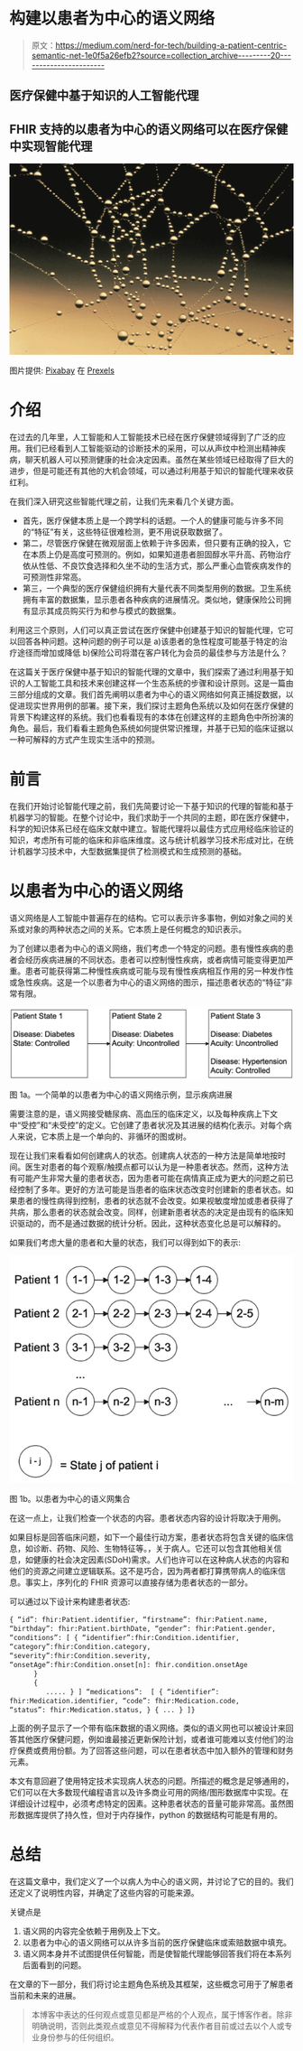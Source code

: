 # 构建以患者为中心的语义网络

> 原文：<https://medium.com/nerd-for-tech/building-a-patient-centric-semantic-net-1e0f5a26efb2?source=collection_archive---------20----------------------->

## **医疗保健中基于知识的人工智能代理**

## FHIR 支持的以患者为中心的语义网络可以在医疗保健中实现智能代理

![](img/0d8ec09ae9839e5fde905b81c894fa4d.png)

图片提供: [Pixabay](https://www.pexels.com/photo/abstract-close-up-cobweb-connection-276502/) 在 [Prexels](https://www.pexels.com/)

# **介绍**

在过去的几年里，人工智能和人工智能技术已经在医疗保健领域得到了广泛的应用。我们已经看到人工智能驱动的诊断技术的采用，可以从声纹中检测出精神疾病，聊天机器人可以预测健康的社会决定因素。虽然在某些领域已经取得了巨大的进步，但是可能还有其他的大机会领域，可以通过利用基于知识的智能代理来收获红利。

在我们深入研究这些智能代理之前，让我们先来看几个关键方面。

*   首先，医疗保健本质上是一个跨学科的话题。一个人的健康可能与许多不同的“特征”有关，这些特征很难检测，更不用说获取数据了。
*   第二，尽管医疗保健在微观层面上依赖于许多因素，但只要有正确的投入，它在本质上仍是高度可预测的。例如，如果知道患者胆固醇水平升高、药物治疗依从性低、不良饮食选择和久坐不动的生活方式，那么严重心血管疾病发作的可预测性非常高。
*   第三，一个典型的医疗保健组织拥有大量代表不同类型用例的数据。卫生系统拥有丰富的数据集，显示患者各种疾病的进展情况。类似地，健康保险公司拥有显示其成员购买行为和参与模式的数据集。

利用这三个原则，人们可以真正尝试在医疗保健中创建基于知识的智能代理，它可以回答各种问题。这种问题的例子可以是 a)该患者的急性程度可能基于特定的治疗途径而增加或降低 b)保险公司将潜在客户转化为会员的最佳参与方法是什么？

在这篇关于医疗保健中基于知识的智能代理的文章中，我们探索了通过利用基于知识的人工智能工具和技术来创建这样一个生态系统的步骤和设计原则。这是一篇由三部分组成的文章。我们首先阐明以患者为中心的语义网络如何真正捕捉数据，以促进现实世界用例的部署。接下来，我们探讨主题角色系统以及如何在医疗保健的背景下构建这样的系统。我们也看看现有的本体在创建这样的主题角色中所扮演的角色。最后，我们看看主题角色系统如何提供常识推理，并基于已知的临床证据以一种可解释的方式产生现实生活中的预测。

# **前言**

在我们开始讨论智能代理之前，我们先简要讨论一下基于知识的代理的智能和基于机器学习的智能。在整个讨论中，我们求助于一个共同的主题，即在医疗保健中，科学的知识体系已经在临床文献中建立。智能代理将以最佳方式应用经临床验证的知识，考虑所有可能的临床和非临床维度。这与统计机器学习技术形成对比，在统计机器学习技术中，大型数据集提供了检测模式和生成预测的基础。

# **以患者为中心的语义网络**

语义网络是人工智能中普遍存在的结构。它可以表示许多事物，例如对象之间的关系或对象的两种状态之间的关系。它本质上是任何概念的知识表示。

为了创建以患者为中心的语义网络，我们考虑一个特定的问题。患有慢性疾病的患者会经历疾病进展的不同状态。患者可以控制慢性疾病，或者病情可能变得更加严重。患者可能获得第二种慢性疾病或可能与现有慢性疾病相互作用的另一种发作性或急性疾病。这是一个以患者为中心的语义网络的图示，描述患者状态的“特征”非常有限。

![](img/b25fbe0285158d73b0457e1c16d7d973.png)

图 1a。一个简单的以患者为中心的语义网络示例，显示疾病进展

需要注意的是，语义网接受糖尿病、高血压的临床定义，以及每种疾病上下文中“受控”和“未受控”的定义。它创建了患者状况及其进展的结构化表示。对每个病人来说，它本质上是一个单向的、非循环的图或树。

现在让我们来看看如何创建病人的状态。创建病人状态的一种方法是简单地按时间。医生对患者的每个观察/触摸点都可以认为是一种患者状态。然而，这种方法有可能产生非常大量的患者状态，因为患者可能在病情真正成为更大的问题之前已经控制了多年。更好的方法可能是当患者的临床状态改变时创建新的患者状态。如果患者的慢性病得到控制，患者的状态就不会改变。如果视敏度增加或患者获得了共病，那么患者的状态就会改变。同样，创建新患者状态的决定是由现有的临床知识驱动的，而不是通过数据的统计分析。因此，这种状态变化总是可以解释的。

如果我们考虑大量的患者和大量的状态，我们可以得到如下的表示:

![](img/708a25978e2dede13a73b81bece66b16.png)

图 1b。以患者为中心的语义网集合

在这一点上，让我们检查一个状态的内容。患者状态内容的设计将取决于用例。

如果目标是回答临床问题，如下一个最佳行动方案，患者状态将包含关键的临床信息，如诊断、药物、风险、生物特征等。，关于病人。它还可以包含其他相关信息，如健康的社会决定因素(SDoH)需求。人们也许可以在这种病人状态的内容和他们的资源之间建立逻辑联系。这不是巧合，因为两者都打算携带病人的临床信息。事实上，序列化的 FHIR 资源可以直接存储为患者状态的一部分。

可以通过以下设计来构建患者状态:

```
{ “id”: fhir:Patient.identifier, “firstname”: fhir:Patient.name, “birthday”: fhir:Patient.birthDate, “gender”: fhir:Patient.gender, “conditions”: [ { “identifier”:fhir:Condition.identifier, “category”:fhir:Condition.category, “severity”:fhir:Condition.severity, “onsetAge”:fhir:Condition.onset[n]: fhir.condition.onsetAge
      }
      {
         ..... } ] “medications”:  [ { “identifier”: fhir:Medication.identifier, “code”: fhir:Medication.code,          “status”: fhir:Medication.status, } { ... } ]}
```

上面的例子显示了一个带有临床数据的语义网络。类似的语义网也可以被设计来回答其他医疗保健问题，例如谁最接近更新保险计划，或者谁可能难以支付他们的治疗保费或费用份额。为了回答这些问题，可以在患者状态中加入额外的管理和财务元素。

本文有意回避了使用特定技术实现病人状态的问题。所描述的概念是足够通用的，它们可以在大多数现代编程语言以及许多商业可用的网络/图形数据库中实现。在详细设计过程中，必须考虑特定的因素。这种患者状态的音量可能非常高。虽然图形数据库提供了持久性，但对于内存操作，python 的数据结构可能是有用的。

# **总结**

在这篇文章中，我们定义了一个以病人为中心的语义网，并讨论了它的目的。我们还定义了说明性内容，并确定了这些内容的可能来源。

关键点是

1.  语义网的内容完全依赖于用例及上下文。
2.  以患者为中心的语义网络可以从许多当前的医疗保健临床或索赔数据中填充。
3.  语义网本身并不试图提供任何智能，而是使智能代理能够回答我们将在本系列后面看到的问题。

在文章的下一部分，我们将讨论主题角色系统及其框架，这些概念可用于了解患者当前和未来的进展。

> 本博客中表达的任何观点或意见都是严格的个人观点，属于博客作者。除非明确说明，否则此类观点或意见不得解释为代表作者目前或过去以个人或专业身份参与的任何组织。
